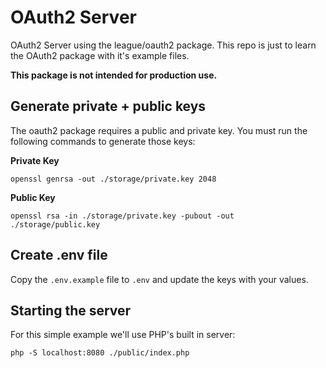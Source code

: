 # OAuth2 Server
OAuth2 Server using the league/oauth2 package. This repo is just to learn the OAuth2 package with it's example files. 

**This package is not intended for production use.**

## Generate private + public keys

The oauth2 package requires a public and private key. You must run the following commands to 
generate those keys:

**Private Key**
```
openssl genrsa -out ./storage/private.key 2048
```

**Public Key**
```
openssl rsa -in ./storage/private.key -pubout -out ./storage/public.key
```

## Create .env file

Copy the `.env.example` file to `.env` and update the keys with your values.

## Starting the server

For this simple example we'll use PHP's built in server:

```
php -S localhost:8080 ./public/index.php
```